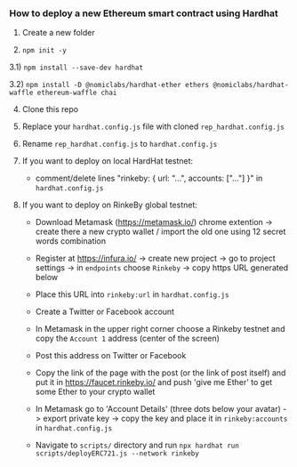### How to deploy a new Ethereum smart contract using Hardhat

1) Create a new folder

2) `npm init -y`

3.1) `npm install --save-dev hardhat`

3.2) `npm install -D @nomiclabs/hardhat-ether ethers @nomiclabs/hardhat-waffle ethereum-waffle chai`

4) Clone this repo

5) Replace your `hardhat.config.js` file with cloned `rep_hardhat.config.js`

6) Rename `rep_hardhat.config.js` to `hardhat.config.js`

7) If you want to deploy on local HardHat testnet:

	- comment/delete lines 
		"rinkeby: {
	  		url: "...",
	  		accounts: ["..."]
	  	}"
  	in `hardhat.config.js`
    
8) If you want to deploy on RinkeBy global testnet:

	- Download Metamask (https://metamask.io/) chrome extention -> create there a new crypto wallet / import the old one using 12 secret words combination
  
	- Register at https://infura.io/ -> create new project -> go to project settings -> in `endpoints` choose `Rinkeby` -> copy https URL generated below
  
	- Place this URL into `rinkeby:url` in `hardhat.config.js`
  
	- Create a Twitter or Facebook account
  
	- In Metamask in the upper right corner choose a Rinkeby testnet and copy the `Account 1` address (center of the screen)
  
	- Post this address on Twitter or Facebook
  
	- Copy the link of the page with the post (or the link of post itself) and put it in https://faucet.rinkeby.io/ and push 'give me Ether' to get some Ether to your crypto wallet
  
	- In Metamask go to 'Account Details' (three dots below your avatar) -> export private key -> copy the key and place it in `rinkeby:accounts` in `hardhat.config.js`
  
	- Navigate to `scripts/` directory and run `npx hardhat run scripts/deployERC721.js --network rinkeby`
